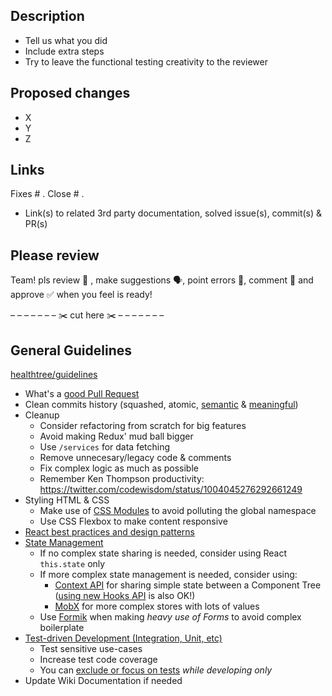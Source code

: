 ## Description

- Tell us what you did
- Include extra steps
- Try to leave the functional testing creativity to the reviewer

## Proposed changes

- X
- Y
- Z

## Links

Fixes # .
Close # .

- Link(s) to related 3rd party documentation, solved issue(s), commit(s) & PR(s)

## Please review

Team! pls review 🧐 , make suggestions 🗣, point errors 🐞, comment 💬 and approve ✅ when you feel is ready!

– – – – – – – ✂️ cut here ✂️ – – – – – – –

## **General Guidelines**

[healthtree/guidelines](https://github.com/healthtree/guidelines)

- What's a [good Pull Request](https://github.com/HealthTree/guidelines/blob/master/engineering/git/PRs.md)
- Clean commits history (squashed, atomic, [semantic](https://github.com/HealthTree/guidelines/blob/master/engineering/git/commits.md#semantic-commits) & [meaningful](https://github.com/HealthTree/guidelines/blob/master/engineering/git/commits.md#message-body))
- Cleanup
    - Consider refactoring from scratch for big features
    - Avoid making Redux' mud ball bigger
    - Use `/services` for data fetching
    - Remove unnecesary/legacy code & comments
    - Fix complex logic as much as possible
    - Remember Ken Thompson productivity: https://twitter.com/codewisdom/status/1004045276292661249
- Styling HTML & CSS
    - Make use of [CSS Modules](https://github.com/healthtree/guidelines#css-modules) to avoid polluting the global namespace
    - Use CSS Flexbox to make content responsive
- [React best practices and design patterns](https://github.com/healthtree/guidelines#react)
- [State Management](https://github.com/healthtree/guidelines#state-management)
    - If no complex state sharing is needed, consider using React `this.state` only
    - If more complex state management is needed, consider using:
        - [Context API](https://reactjs.org/docs/context.html) for sharing simple state between a Component Tree ([using new Hooks API](https://kentcdodds.com/blog/application-state-management-with-react) is also OK!)
        - [MobX](https://mobx.js.org/intro/overview.html) for more complex stores with lots of values
    - Use [Formik](https://jaredpalmer.com/formik/) when making _heavy use of Forms_ to avoid complex boilerplate
- [Test-driven Development (Integration, Unit, etc)](https://github.com/HealthTree/guidelines/blob/master/README.md#testing-1)
    - Test sensitive use-cases
    - Increase test code coverage
    - You can [exclude or focus on tests](https://facebook.github.io/create-react-app/docs/running-tests#focusing-and-excluding-tests) _while developing only_
- Update Wiki Documentation if needed
